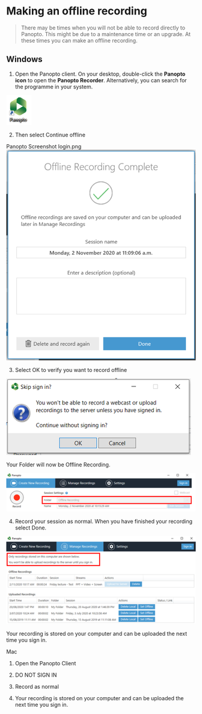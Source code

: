 # Making‌ ‌an‌ ‌offline‌ ‌recording
> There may be times when you will not be able to record directly to Panopto.
>This might be due to a maintenance time or an upgrade.
>At these times you can make an offline recording.

## Windows
1. Open the Panopto client. On your desktop, double-click the **Panopto icon** to open the **Panopto Recorder**. Alternatively, you can search for the programme in your system.

![](images/Panopto-icon.png)

2. Then select Continue offline

Panopto Screenshot login.png
![](images/offline-recording.png)

3. Select OK to verify you want to record offline

![](images/offline-ok.png)

Your Folder will now be Offline Recording.

![](images/offline-folder.png)

4. Record your session as normal. When you have finished your recording select Done.

![](images/management-offline.png)

Your recording is stored on your computer and can be uploaded the next time you sign in. 



Mac
1. Open the Panopto Client

2. DO NOT SIGN IN



3. Record as normal







4. Your recording is stored on your computer and can be uploaded the next time you sign in.



‌
